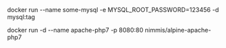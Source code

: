 docker run --name some-mysql -e MYSQL_ROOT_PASSWORD=123456 -d mysql:tag

docker run -d --name apache-php7 -p 8080:80  nimmis/alpine-apache-php7
